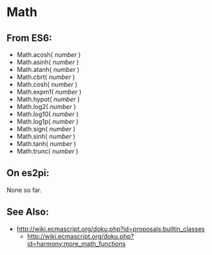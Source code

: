 Math
====

From ES6:
---------

+ Math.acosh( *number* )
+ Math.asinh( *number* )
+ Math.atanh( *number* )
+ Math.cbrt( *number* )
+ Math.cosh( *number* )
+ Math.expm1( *number* )
+ Math.hypot( *number* )
+ Math.log2( *number* )
+ Math.log10( *number* )
+ Math.log1p( *number* )
+ Math.sign( *number* )
+ Math.sinh( *number* )
+ Math.tanh( *number* )
+ Math.trunc( *number* )

On es2pi:
---------

None so far.

See Also:
---------

+ http://wiki.ecmascript.org/doku.php?id=proposals:builtin_classes
  + http://wiki.ecmascript.org/doku.php?id=harmony:more_math_functions
